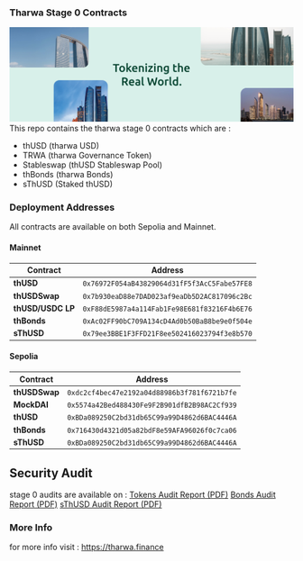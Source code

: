 ### Tharwa Stage 0 Contracts

![banner](/Assets/banner.png)
This repo contains the tharwa stage 0 contracts which are :

- thUSD (tharwa USD)    
- TRWA (tharwa Governance Token)
- Stableswap (thUSD Stableswap Pool)
- thBonds (tharwa Bonds) 
- sThUSD (Staked thUSD)

### Deployment Addresses

All contracts are available on both Sepolia and Mainnet.

#### Mainnet

| Contract          | Address                                     |
|-------------------|---------------------------------------------|
| **thUSD**         | `0x76972F054aB43829064d31fF5f3AcC5Fabe57FE8` |
| **thUSDSwap**     | `0x7b930eaD88e7DAD023af9eaDb5D2AC817096c2Bc` |
| **thUSD/USDC LP** | `0xF88dE5987a4a114Fab1Fe98E681f83216F4b6E76` |
| **thBonds**       | `0xAc02FF90bC709A134cD4Ad0b50BaB8be9e0f504e` |
| **sThUSD**        | `0x79ee3BBE1F3FFD21F8ee502416023794f3e8b570` |

#### Sepolia

| Contract      | Address                                     |
|---------------|---------------------------------------------|
| **thUSDSwap** | `0xdc2cf4bec47e2192a04d88986b3f781f6721b7fe` |
| **MockDAI**   | `0x5574a42Bed488430Fe9F2B901dfB2B98AC2Cf939` |
| **thUSD**     | `0xBDa089250C2bd31db65C99a99D4862d6BAC4446A` |
| **thBonds**   | `0x716430d4321d05a82bdF8e59AFA96026f0c7ca06` |
| **sThUSD**    | `0xBDa089250C2bd31db65C99a99D4862d6BAC4446A` |

## Security Audit

stage 0 audits are available on :
[Tokens Audit Report (PDF)](./audits/prismsec_thUSD_TRWA_audit.pdf)
[Bonds Audit Report (PDF)](./audits/prismsec_tharwa_bonds_audit.pdf)
[sThUSD Audit Report (PDF)](./audits/prismsec_tharwa_sThUSD_audit.pdf)

### More Info

for more info visit : https://tharwa.finance
